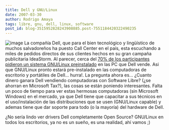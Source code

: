 ```yaml
---
title: Dell y GNU/Linux
date: 2007-03-30
author: Rodrigo Amaya
tags: libre, gnu, dell, linux, software
post_id: blog-3515952828243908885.post-7551184420322490235
---
```


![image](https://bp1.blogger.com/_ayvorITawE4/Rg2UE_TPf6I/AAAAAAAAAPQ/w-I3tKN81rM/s400/dell-tux-linux.jpg)    La compañía Dell,
que para el bien tecnológico y lingüístico de muchos salvadoreños ha puesto Call Center en el país, esta escuchando a miles de pedidos directos de sus clientes hechos en su gran campaña publicitaria IdeaStorm. Al parecer, cerca del [70% de los participantes pidieron un sistema GNU/Linux preinstalado](https://www.engadget.com/2007/03/07/dell-customers-root-for-linux-option/) en las PC que Dell vende. Asi que GNU/Linux pronto estará pre-instalado en las computadoras de escritorio y portátiles de Dell... hurra!. La pregunta ahora es... ¿Cuanto dinero ganara Dell vendiendo computadoras con Software Libre? (¿se ahorran en Microsoft Tax?), las cosas se están poniendo interesantes. Falta un poco de tiempo para ver estas hermosas computadoras (sin Microsoft Windows) en el mercado, ya que Dell tiene que capacitar a sus técnicos en el uso/instalación de las distribuciones que se usen (GNU/Linux capable) y ademas tiene que dar soporte para todo (o la mayoría) del hardware de Dell.

¿No sería lindo ver drivers Dell completamente Open Source? GNU/Linux en todos los escritorios, ya no es un sueño, es una realidad, ahí vamos ;)